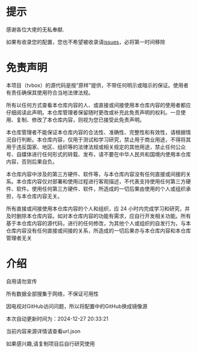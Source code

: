 # 提示

感谢各位大佬的无私奉献.

如果有收录您的配置，您也不希望被收录请[issues](https://github.com/hl128k/tvbox/issues)，必将第一时间移除

# 免责声明

本项目（tvbox）的源代码是按“原样”提供，不带任何明示或暗示的保证。使用者有责任确保其使用符合当地法律法规。

所有以任何方式查看本仓库内容的人、或直接或间接使用本仓库内容的使用者都应仔细阅读此声明。本仓库管理者保留随时更改或补充此免责声明的权利。一旦使用、复制、修改了本仓库内容，则视为您已接受此免责声明。

本仓库管理者不能保证本仓库内容的合法性、准确性、完整性和有效性，请根据情况自行判断。本仓库内容，仅用于测试和学习研究，禁止用于商业用途，不得将其用于违反国家、地区、组织等的法律法规或相关规定的其他用途，禁止任何公众号、自媒体进行任何形式的转载、发布，请不要在中华人民共和国境内使用本仓库内容，否则后果自负。

本仓库内容中涉及的第三方硬件、软件等，与本仓库内容没有任何直接或间接的关系。本仓库内容仅对部署和使用过程进行客观描述，不代表支持使用任何第三方硬件、软件。使用任何第三方硬件、软件，所造成的一切后果由使用的个人或组织承担，与本仓库内容无关。

所有直接或间接使用本仓库内容的个人和组织，应 24 小时内完成学习和研究，并及时删除本仓库内容。如对本仓库内容的功能有需求，应自行开发相关功能。所有基于本仓库内容的源代码，进行的任何修改，为其他个人或组织的自发行为，与本仓库内容没有任何直接或间接的关系，所造成的一切后果亦与本仓库内容和本仓库管理者无关 

# 介绍

自用请勿宣传

所有数据全部搜集于网络，不保证可用性

因电视对GitHub访问问题，所以将配置中的GitHub换成镜像源

本次自动更新时间为：2024-12-27 20:33:21

当前内容来源详情请查看url.json

如果感兴趣,请复制项目后自行研究使用

